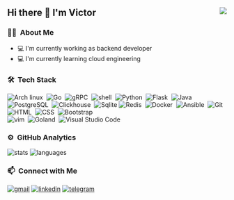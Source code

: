 ## Hi there 👋 I'm Victor <img align="right" src="https://komarev.com/ghpvc/?username=Gictorbit&color=269077">
### 👨🏻‍ &nbsp;About Me
- 💻 I'm currently working as backend developer
- 💻 I'm currently learning cloud engineering

### 🛠 &nbsp;Tech Stack
![Arch linux](https://img.shields.io/badge/-Arch_Linux-141a20?style=flat-square&logo=arch-linux)&nbsp;
![Go](https://img.shields.io/badge/-Go-141a20?style=flat-square&logo=go)&nbsp;
![gRPC](https://img.shields.io/badge/-gRPC-141a20?style=flat-square&logo=google)&nbsp;
![shell](https://img.shields.io/badge/-Bash_Script-141a20?style=flat-square&logo=powershell)&nbsp;
![Python](https://img.shields.io/badge/-Python-141a20?style=flat-square&logo=python)&nbsp;
![Flask](https://img.shields.io/badge/-Flask-141a20?style=flat-square&logo=flask)&nbsp;
![Java](https://img.shields.io/badge/-Java-141a20?style=flat-square&logo=OpenJDK&logoColor=FFA518)&nbsp;\
![PostgreSQL](https://img.shields.io/badge/-PostgreSQL-141a20?style=flat-square&logo=postgresql&logoColor=blue)&nbsp;
![Clickhouse](https://img.shields.io/badge/-ClickHouse-141a20?style=flat-square&logo=clickhouse&logoColor=yellow)&nbsp;
![Sqlite](https://img.shields.io/badge/-SQLite-141a20?style=flat-square&logo=sqlite&logoColor=blue)
![Redis](https://img.shields.io/badge/-Redis-141a20?style=flat-square&logo=redis)&nbsp;
![Docker](https://img.shields.io/badge/-Docker-141a20?style=flat-square&logo=docker)&nbsp;
![Ansible](https://img.shields.io/badge/-Ansible-141a20?style=flat-square&logo=ansible)&nbsp;
![Git](https://img.shields.io/badge/-Git-141a20?style=flat-square&logo=git)&nbsp;\
![HTML](https://img.shields.io/badge/-HTML-141a20?style=flat-square&logo=HTML5)&nbsp;
![CSS](https://img.shields.io/badge/-CSS-141a20?style=flat-square&logo=CSS3&logoColor=1572B6)&nbsp;
![Bootstrap](https://img.shields.io/badge/-Bootstrap-141a20?style=flat-square&logo=bootstrap&logoColor=563D7C)&nbsp;\
![vim](https://img.shields.io/badge/-Vim-141a20?style=flat-square&logo=vim)&nbsp;
![Goland](https://img.shields.io/badge/-Goland-141a20?style=flat-square&logo=goland)&nbsp;
![Visual Studio Code](https://img.shields.io/badge/-VSCode-141a20?style=flat-square&logo=visual-studio-code&logoColor=007ACC)&nbsp;

### ⚙️ &nbsp;GitHub Analytics
![stats](https://github-readme-stats.vercel.app/api?username=gictorbit&theme=gotham&show_icons=true&border_color=2e3440)
![languages](https://github-readme-stats.vercel.app/api/top-langs/?username=Gictorbit&layout=compact&exclude_repo=Gictorbit.github.io&theme=gotham&border_color=2e3440&card_width=250)

### 📫 &nbsp;Connect with Me
[![gmail](https://img.shields.io/badge/-gictorbit@gmail.com-D14836?style=flat-square&logo=Gmail&logoColor=white)](mailto:gictorbit@gmail.com)
[![linkedin](https://img.shields.io/badge/-linkedin.com/in/ghorbali-1f6feb?style=flat-square&logo=linkedin&logoColor=white)](https://www.linkedin.com/in/ghorbali/)
[![telegram](https://img.shields.io/badge/-@Vixtorexy-0e3e55?style=flat-square&logo=Telegram&logoColor=white)](https://t.me/Vixtorexy)
